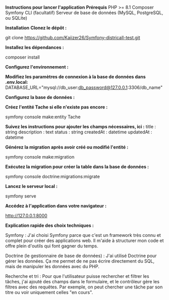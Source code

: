 **Instructions pour lancer l'application**
**Prérequis**
PHP >= 8.1
Composer
Symfony CLI (facultatif)
Serveur de base de données (MySQL, PostgreSQL, ou SQLite)

**Installation**
**Clonez le dépôt :**

git clone https://github.com/Kaiizer26/Symfony-districall-test.git

**Installez les dépendances :**

composer install

**Configurez l'environnement :**


**Modifiez les paramètres de connexion à la base de données dans .env.local:**
DATABASE_URL="mysql://db_user:db_password@127.0.0.1:3306/db_name"

**Configurez la base de données :**

**Créez l'entité Tache si elle n'existe pas encore :**

symfony console make:entity Tache

**Suivez les instructions pour ajouter les champs nécessaires, ici :**
title : string
description : text
status : string
createdAt : datetime
updatedAt : datetime

**Générez la migration après avoir créé ou modifié l'entité :**

symfony console make:migration

**Exécutez la migration pour créer la table dans la base de données :**

symfony console doctrine:migrations:migrate

**Lancez le serveur local :**

symfony serve

**Accédez à l'application dans votre navigateur :**

http://127.0.0.1:8000

**Explication rapide des choix techniques :**

Symfony :
J'ai choisi Symfony parce que c'est un framework très connu et complet pour créer des applications web. Il m'aide à structurer mon code et offre plein d'outils qui font gagner du temps.

Doctrine (le gestionnaire de base de données) :
J'ai utilisé Doctrine pour gérer les données. Ça me permet de ne pas écrire directement du SQL, mais de manipuler les données avec du PHP.

Recherche et tri :
Pour que l'utilisateur puisse rechercher et filtrer les tâches, j'ai ajouté des champs dans le formulaire, et le contrôleur gère les filtres avec des requêtes. Par exemple, on peut chercher une tâche par son titre ou voir uniquement celles "en cours".
